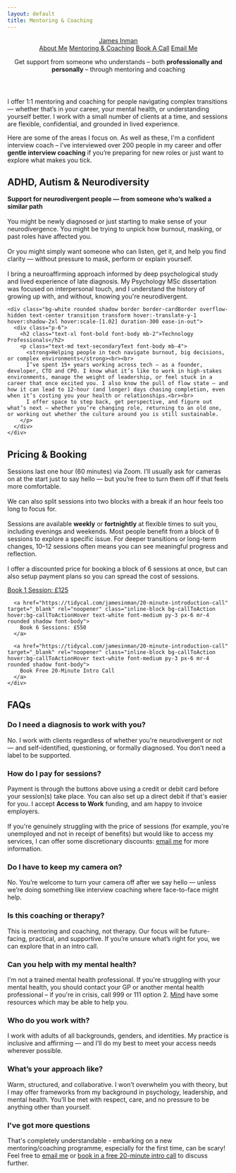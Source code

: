 ```yaml
---
layout: default
title: Mentoring & Coaching
---
```


<header class="max-w-6xl mx-auto py-4 px-12 text-center fade-in">
  <a href="{{ site.baseurl }}/" class="block text-5xl font-display font-normal mb-8">James Inman</a>

  <div class="mb-6">
    <a href="{{ site.baseurl }}/" class="text-accentPink hover:text-accentPinkHover text-sm font-medium font-body inline-block px-4">About Me</a>
    <a href="{{ site.baseurl }}/neurodiversity-coaching-and-technology-mentoring" class="text-accentPink hover:text-accentPinkHover text-sm font-medium font-body inline-block px-4">Mentoring &amp; Coaching</a>
    <a href="https://tidycal.com/jamesinman/20-minute-introduction-call" class="text-accentPink hover:text-accentPinkHover text-sm font-medium font-body inline-block px-4">Book A Call</a>
    <a href="mailto:james@jamesinman.co.uk" class="text-accentPink hover:text-accentPinkHover text-sm font-medium font-body inline-block px-4">
      Email Me
    </a>
  </div>

  <p class="text-xl text-secondaryText max-w-2xl mx-auto font-body mb-4">
    Get support from someone who understands – both <strong>professionally and personally</strong> – through mentoring and coaching
  </p>
</header>

<section class="max-w-6xl mx-auto px-4">
  <p class="text-md text-secondaryText max-w-2xl mx-auto font-body mb-8">
    I offer 1:1 mentoring and coaching for people navigating complex transitions — whether that’s in your career, your mental health, or understanding yourself better. I work with a small number of clients at a time, and sessions are flexible, confidential, and grounded in lived experience.
  </p>

  <p class="text-md text-secondaryText max-w-2xl mx-auto font-body mb-8">
    Here are some of the areas I focus on. As well as these, I'm a confident interview coach – I’ve interviewed over 200 people in my career and offer <strong>gentle interview coaching</strong> if you’re preparing for new roles or just want to explore what makes you tick.
  </p>

  <div class="grid grid-cols-1 md:grid-cols-2 gap-6">
    <div class="bg-white rounded shadow border border-cardBorder overflow-hidden text-center transition transform hover:-translate-y-1 hover:shadow-2xl hover:scale-[1.02] duration-300 ease-in-out">
      <div class="p-6">
        <h2 class="text-xl font-bold font-body mb-2">ADHD, Autism & Neurodiversity</h2>
        <p class="text-md text-secondaryText font-body mb-4">
          <strong>Support for neurodivergent people — from someone who’s walked a similar path</strong><br><br>
          You might be newly diagnosed or just starting to make sense of your neurodivergence. You might be trying to unpick how burnout, masking, or past roles have affected you.<br><br>Or you might simply want someone who can listen, get it, and help you find clarity — without pressure to mask, perform or explain yourself.<br><br>
          I bring a neuroaffirming approach informed by deep psychological study and lived experience of late diagnosis. My Psychology MSc dissertation was focused on interpersonal touch, and I understand the history of growing up with, and without, knowing you're neurodivergent.
        </p>
      </div>
    </div>

    <div class="bg-white rounded shadow border border-cardBorder overflow-hidden text-center transition transform hover:-translate-y-1 hover:shadow-2xl hover:scale-[1.02] duration-300 ease-in-out">
      <div class="p-6">
        <h2 class="text-xl font-bold font-body mb-2">Technology Professionals</h2>
        <p class="text-md text-secondaryText font-body mb-4">
          <strong>Helping people in tech navigate burnout, big decisions, or complex environments</strong><br><br>
          I’ve spent 15+ years working across tech — as a founder, developer, CTO and CPO. I know what it’s like to work in high-stakes environments, manage the weight of leadership, or feel stuck in a career that once excited you. I also know the pull of flow state — and how it can lead to 12-hour (and longer) days chasing completion, even when it’s costing you your health or relationships.<br><br>
          I offer space to step back, get perspective, and figure out what’s next — whether you’re changing role, returning to an old one, or working out whether the culture around you is still sustainable.
        </p>
      </div>
    </div>
  </div>

  <div class="mt-12 bg-gray-100 border border-cardBorder rounded p-6">
    <h2 class="text-xl font-bold font-body mb-2">Pricing & Booking</h2>
    <p class="text-md text-secondaryText font-body mb-4">
      Sessions last one hour (60 minutes) via Zoom. I’ll usually ask for cameras on at the start just to say hello — but you’re free to turn them off if that feels more comfortable.<br><br>We can also split sessions into two  blocks with a break if an hour feels too long to focus for.<br><br>
      Sessions are available <strong>weekly</strong> or <strong>fortnightly</strong> at flexible times to suit you, including evenings and weekends.
      Most people benefit from a block of 6 sessions to explore a specific issue. For deeper transitions or long-term changes, 10–12 sessions often means you can see meaningful progress and reflection.<br><br>
      I offer a discounted price for booking a block of 6 sessions at once, but can also setup payment plans so you can spread the cost of sessions.
    </p>
    <div class="flex flex-col sm:flex-row gap-4 mb-4">
      <a href="https://tidycal.com/jamesinman/20-minute-introduction-call" target="_blank" rel="noopener" class="inline-block bg-callToAction hover:bg-callToActionHover text-white font-medium py-3 px-6 mr-4 rounded shadow font-body">
        Book 1 Session: £125
      </a>

      <a href="https://tidycal.com/jamesinman/20-minute-introduction-call" target="_blank" rel="noopener" class="inline-block bg-callToAction hover:bg-callToActionHover text-white font-medium py-3 px-6 mr-4 rounded shadow font-body">
        Book 6 Sessions: £550
      </a>

      <a href="https://tidycal.com/jamesinman/20-minute-introduction-call" target="_blank" rel="noopener" class="inline-block bg-callToAction hover:bg-callToActionHover text-white font-medium py-3 px-6 mr-4 rounded shadow font-body">
        Book Free 20-Minute Intro Call
      </a>
    </div>
  </div>

  <div class="mt-12">
    <h2 class="text-xl font-bold font-body mb-4">FAQs</h2>
    <div class="space-y-6">
      <div>
        <h3 class="font-semibold font-body">Do I need a diagnosis to work with you?</h3>
        <p class="text-md text-secondaryText font-body">No. I work with clients regardless of whether you're neurodivergent or not — and self-identified, questioning, or formally diagnosed. You don’t need a label to be supported.</p>
      </div>
      <div>
        <h3 class="font-semibold font-body">How do I pay for sessions?</h3>
        <p class="text-md text-secondaryText font-body">Payment is through the buttons above using a credit or debit card before your session(s) take place. You can also set up a direct debit if that's easier for you. I accept <strong>Access to Work</strong> funding, and am happy to invoice employers.<br><br>If you're genuinely struggling with the price of sessions (for example, you're unemployed and not in receipt of benefits) but would like to access my services, I can offer some discretionary discounts: <a href="mailto:james@jamesinman.co.uk" class="font-bold text-accentPink hover:text-accentPinkHover underline">email me</a> for more information.</p>
      </div>
      <div>
        <h3 class="font-semibold font-body">Do I have to keep my camera on?</h3>
        <p class="text-md text-secondaryText font-body">No. You’re welcome to turn your camera off after we say hello — unless we’re doing something like interview coaching where face-to-face might help.</p>
      </div>
      <div>
        <h3 class="font-semibold font-body">Is this coaching or therapy?</h3>
        <p class="text-md text-secondaryText font-body">This is mentoring and coaching, not therapy. Our focus will be future-facing, practical, and supportive. If you’re unsure what’s right for you, we can explore that in an intro call.</p>
      </div>
      <div>
        <h3 class="font-semibold font-body">Can you help with my mental health?</h3>
        <p class="text-md text-secondaryText font-body">I'm not a trained mental health professional. If you're struggling with your mental health, you should contact your GP or another mental health professional – if you're in crisis, call 999 or 111 option 2. <a class="underline text-accentPink hover:text-accentPinkHover font-bold" href="https://www.mind.org.uk/need-urgent-help/using-this-tool/">Mind</a> have some resources which may be able to help you.</p>
      </div>
      <div>
        <h3 class="font-semibold font-body">Who do you work with?</h3>
        <p class="text-md text-secondaryText font-body">I work with adults of all backgrounds, genders, and identities. My practice is inclusive and affirming — and I’ll do my best to meet your access needs wherever possible.</p>
      </div>
      <div>
        <h3 class="font-semibold font-body">What’s your approach like?</h3>
        <p class="text-md text-secondaryText font-body">Warm, structured, and collaborative. I won’t overwhelm you with theory, but I may offer frameworks from my background in psychology, leadership, and mental health. You’ll be met with respect, care, and no pressure to be anything other than yourself.</p>
      </div>
      <div>
        <h3 class="font-semibold font-body">I've got more questions</h3>
        <p class="text-md text-secondaryText font-body">That's completely understandable - embarking on a new mentoring/coaching programme, especially for the first time, can be scary! Feel free to <a href="mailto:james@jamesinman.co.uk" class="font-bold text-accentPink hover:text-accentPinkHover underline">email me</a> or <a href="https://tidycal.com/jamesinman/20-minute-introduction-call" class="font-bold text-accentPink hover:text-accentPinkHover underline">book in a free 20-minute intro call</a> to discuss further.</p>
      </div>
    </div>
  </div>
</section>
